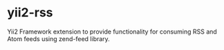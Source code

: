 # yii2-rss
Yii2 Framework extension to provide functionality for consuming RSS and Atom feeds using zend-feed library.

